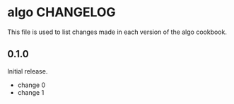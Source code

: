 # algo CHANGELOG

This file is used to list changes made in each version of the algo cookbook.

## 0.1.0

Initial release.

- change 0
- change 1
